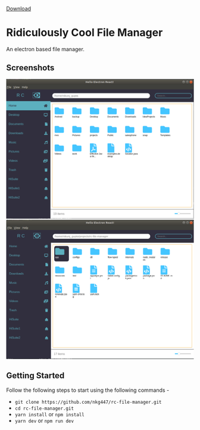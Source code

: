 [Download](https://sourceforge.net/projects/rc-file-manager/files/v1.0.3/rc-file-manager_1.0.3_amd64.deb/download)
# Ridiculously Cool File Manager

An electron based file manager.

## Screenshots
![screenshot 1](https://github.com/nkg447/rc-file-manager/raw/develop/screenshots/s1.png)<br>
![screenshot 2](https://github.com/nkg447/rc-file-manager/raw/develop/screenshots/s2.png)

## Getting Started

Follow the following steps to start using the following commands -

- `git clone https://github.com/nkg447/rc-file-manager.git`
- `cd rc-file-manager.git`
- `yarn install` or `npm install`
- `yarn dev` or `npm run dev`
